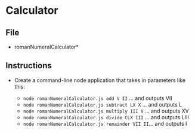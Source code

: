 # Calculator

## File

* romanNumeralCalculator*

## Instructions

* Create a command-line node application that takes in parameters like this:

  * `node romanNumeralCalculator.js add V II` ... and outputs VII
  * `node romanNumeralCalculator.js subtract LX X` ... and outputs L
  * `node romanNumeralCalculator.js multiply III V` ... and outputs XV
  * `node romanNumeralCalculator.js divide CLX III` ... and outputs LIII
  * `node romanNumeralCalculator.js remainder VII II`... and outputs I
